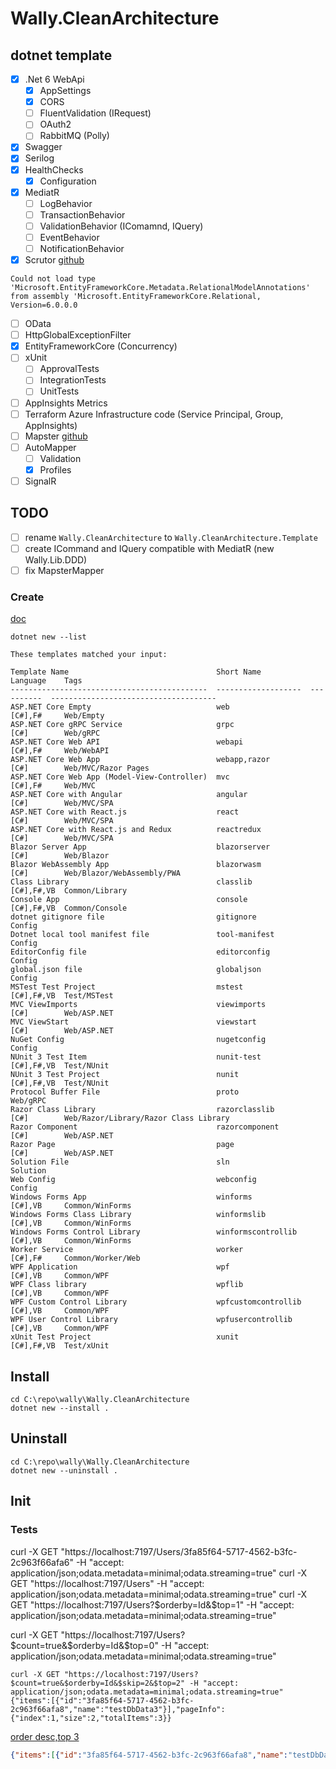 # Wally.CleanArchitecture

## dotnet template

- [x] .Net 6 WebApi
	- [x] AppSettings
	- [x] CORS
	- [ ] FluentValidation (IRequest)
	- [ ] OAuth2
	- [ ] RabbitMQ (Polly)
- [x] Swagger
- [x] Serilog
- [x] HealthChecks
	- [x] Configuration
- [x] MediatR
	- [ ] LogBehavior
	- [ ] TransactionBehavior
	- [ ] ValidationBehavior (IComamnd, IQuery)
	- [ ] EventBehavior
	- [ ] NotificationBehavior
- [x] Scrutor [github](https://github.com/khellang/Scrutor)
```
Could not load type 'Microsoft.EntityFrameworkCore.Metadata.RelationalModelAnnotations' from assembly 'Microsoft.EntityFrameworkCore.Relational, Version=6.0.0.0
```
- [ ] OData
- [ ] HttpGlobalExceptionFilter
- [x] EntityFrameworkCore (Concurrency)
- [ ] xUnit
	- [ ] ApprovalTests
	- [ ] IntegrationTests
	- [ ] UnitTests
- [ ] AppInsights Metrics
- [ ] Terraform Azure Infrastructure code (Service Principal, Group, AppInsights)
- [ ] Mapster [github](https://github.com/MapsterMapper/Mapster)
- [ ] AutoMapper
	- [ ] Validation
	- [x] Profiles
- [ ] SignalR

## TODO

- [ ] rename `Wally.CleanArchitecture` to `Wally.CleanArchitecture.Template`
- [ ] create ICommand and IQuery compatible with MediatR (new Wally.Lib.DDD)
- [ ] fix MapsterMapper

### Create

[doc](https://docs.microsoft.com/en-us/dotnet/core/tools/custom-templates)

```
dotnet new --list
```

```
These templates matched your input:

Template Name                                 Short Name           Language    Tags
--------------------------------------------  -------------------  ----------  -------------------------------------
ASP.NET Core Empty                            web                  [C#],F#     Web/Empty
ASP.NET Core gRPC Service                     grpc                 [C#]        Web/gRPC
ASP.NET Core Web API                          webapi               [C#],F#     Web/WebAPI
ASP.NET Core Web App                          webapp,razor         [C#]        Web/MVC/Razor Pages
ASP.NET Core Web App (Model-View-Controller)  mvc                  [C#],F#     Web/MVC
ASP.NET Core with Angular                     angular              [C#]        Web/MVC/SPA
ASP.NET Core with React.js                    react                [C#]        Web/MVC/SPA
ASP.NET Core with React.js and Redux          reactredux           [C#]        Web/MVC/SPA
Blazor Server App                             blazorserver         [C#]        Web/Blazor
Blazor WebAssembly App                        blazorwasm           [C#]        Web/Blazor/WebAssembly/PWA
Class Library                                 classlib             [C#],F#,VB  Common/Library
Console App                                   console              [C#],F#,VB  Common/Console
dotnet gitignore file                         gitignore                        Config
Dotnet local tool manifest file               tool-manifest                    Config
EditorConfig file                             editorconfig                     Config
global.json file                              globaljson                       Config
MSTest Test Project                           mstest               [C#],F#,VB  Test/MSTest
MVC ViewImports                               viewimports          [C#]        Web/ASP.NET
MVC ViewStart                                 viewstart            [C#]        Web/ASP.NET
NuGet Config                                  nugetconfig                      Config
NUnit 3 Test Item                             nunit-test           [C#],F#,VB  Test/NUnit
NUnit 3 Test Project                          nunit                [C#],F#,VB  Test/NUnit
Protocol Buffer File                          proto                            Web/gRPC
Razor Class Library                           razorclasslib        [C#]        Web/Razor/Library/Razor Class Library
Razor Component                               razorcomponent       [C#]        Web/ASP.NET
Razor Page                                    page                 [C#]        Web/ASP.NET
Solution File                                 sln                              Solution
Web Config                                    webconfig                        Config
Windows Forms App                             winforms             [C#],VB     Common/WinForms
Windows Forms Class Library                   winformslib          [C#],VB     Common/WinForms
Windows Forms Control Library                 winformscontrollib   [C#],VB     Common/WinForms
Worker Service                                worker               [C#],F#     Common/Worker/Web
WPF Application                               wpf                  [C#],VB     Common/WPF
WPF Class library                             wpflib               [C#],VB     Common/WPF
WPF Custom Control Library                    wpfcustomcontrollib  [C#],VB     Common/WPF
WPF User Control Library                      wpfusercontrollib    [C#],VB     Common/WPF
xUnit Test Project                            xunit                [C#],F#,VB  Test/xUnit
```

## Install

```
cd C:\repo\wally\Wally.CleanArchitecture
dotnet new --install .
```

## Uninstall

```
cd C:\repo\wally\Wally.CleanArchitecture
dotnet new --uninstall .
```

## Init

### Tests

curl -X GET "https://localhost:7197/Users/3fa85f64-5717-4562-b3fc-2c963f66afa6" -H "accept: application/json;odata.metadata=minimal;odata.streaming=true"
curl -X GET "https://localhost:7197/Users" -H "accept: application/json;odata.metadata=minimal;odata.streaming=true"
curl -X GET "https://localhost:7197/Users?$orderby=Id&$top=1" -H "accept: application/json;odata.metadata=minimal;odata.streaming=true"

curl -X GET "https://localhost:7197/Users?$count=true&$orderby=Id&$top=0" -H "accept: application/json;odata.metadata=minimal;odata.streaming=true"

```
curl -X GET "https://localhost:7197/Users?$count=true&$orderby=Id&$skip=2&$top=2" -H "accept: application/json;odata.metadata=minimal;odata.streaming=true"
{"items":[{"id":"3fa85f64-5717-4562-b3fc-2c963f66afa8","name":"testDbData3"}],"pageInfo":{"index":1,"size":2,"totalItems":3}}
```

[order desc,top 3](https://localhost:7197/Users?$orderby=Name%20desc&$top=3)
```json
{"items":[{"id":"3fa85f64-5717-4562-b3fc-2c963f66afa8","name":"testDbData3"},{"id":"3fa85f64-5717-4562-b3fc-2c963f66afa7","name":"testDbData2"},{"id":"3fa85f64-5717-4562-b3fc-2c963f66afa6","name":"testDbData1"}],"pageInfo":{"index":0,"size":3,"totalItems":3}}
```